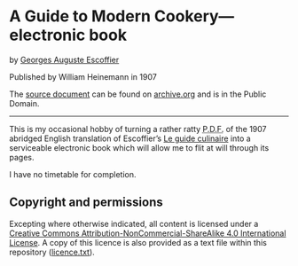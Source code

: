 # A Guide to Modern Cookery—electronic book

by [Georges Auguste Escoffier](https://en.wikipedia.org/wiki/Auguste_Escoffier)

Published by William Heinemann in 1907

The [source document](https://archive.org/details/cu31924000610117) can be found on [archive.org](https://archive.org) and is in the Public Domain.

***

This is my occasional hobby of turning a rather ratty <abbr title="Portable Document Format" class="initialism">P.D.F.</abbr> of the <time>1907</time> abridged English translation of Escoffier’s [<span lang="fr">Le guide culinaire</span>](https://en.wikipedia.org/wiki/Le_guide_culinaire) into a serviceable electronic book which will allow me to flit at will through its pages.

I have no timetable for completion.

## Copyright and permissions

Excepting where otherwise indicated, all content is licensed under a <a rel="license" href="https://creativecommons.org/licenses/by-nc-sa/4.0/">Creative Commons Attribution-NonCommercial-ShareAlike 4.0 International License</a>. A copy of this licence is also provided as a text file within this repository ([licence.txt](licence.txt)).